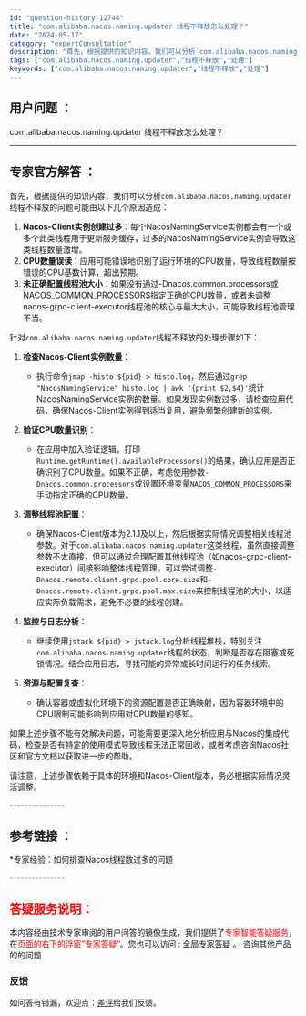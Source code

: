 ```yaml
---
id: "question-history-12744"
title: "com.alibaba.nacos.naming.updater 线程不释放怎么处理？"
date: "2024-05-17"
category: "expertConsultation"
description: "首先，根据提供的知识内容，我们可以分析`com.alibaba.nacos.naming.updater`线程不释放的问题可能由以下几个原因造成：1. **Nacos-Client实例创建过多**：每个NacosNamingService实例都会有一个或多个此类线程用于更新服务缓存，过多的Nacos"
tags: ["com.alibaba.nacos.naming.updater","线程不释放","处理"]
keywords: ["com.alibaba.nacos.naming.updater","线程不释放","处理"]
---
```


## 用户问题 ： 
 com.alibaba.nacos.naming.updater 线程不释放怎么处理？  

---------------
## 专家官方解答 ：

首先，根据提供的知识内容，我们可以分析`com.alibaba.nacos.naming.updater`线程不释放的问题可能由以下几个原因造成：

1. **Nacos-Client实例创建过多**：每个NacosNamingService实例都会有一个或多个此类线程用于更新服务缓存，过多的NacosNamingService实例会导致这类线程数量激增。
2. **CPU数量误读**：应用可能错误地识别了运行环境的CPU数量，导致线程数量按错误的CPU基数计算，超出预期。
3. **未正确配置线程池大小**：如果没有通过-Dnacos.common.processors或NACOS_COMMON_PROCESSORS指定正确的CPU数量，或者未调整nacos-grpc-client-executor线程池的核心与最大大小，可能导致线程池管理不当。

针对`com.alibaba.nacos.naming.updater`线程不释放的处理步骤如下：

1. **检查Nacos-Client实例数量**：
   - 执行命令`jmap -histo ${pid} > histo.log`，然后通过`grep "NacosNamingService" histo.log | awk '{print $2,$4}'`统计NacosNamingService实例的数量。如果发现实例数过多，请检查应用代码，确保Nacos-Client实例得到适当复用，避免频繁创建新的实例。

2. **验证CPU数量识别**：
   - 在应用中加入验证逻辑，打印`Runtime.getRuntime().availableProcessors()`的结果，确认应用是否正确识别了CPU数量。如果不正确，考虑使用参数`-Dnacos.common.processors`或设置环境变量`NACOS_COMMON_PROCESSORS`来手动指定正确的CPU数量。

3. **调整线程池配置**：
   - 确保Nacos-Client版本为2.1.1及以上，然后根据实际情况调整相关线程池参数。对于`com.alibaba.nacos.naming.updater`这类线程，虽然直接调整参数不太直接，但可以通过合理配置其他线程池（如nacos-grpc-client-executor）间接影响整体线程管理。可以尝试调整`-Dnacos.remote.client.grpc.pool.core.size`和`-Dnacos.remote.client.grpc.pool.max.size`来控制线程池的大小，以适应实际负载需求，避免不必要的线程创建。

4. **监控与日志分析**：
   - 继续使用`jstack ${pid} > jstack.log`分析线程堆栈，特别关注`com.alibaba.nacos.naming.updater`线程的状态，判断是否存在阻塞或死锁情况。结合应用日志，寻找可能的异常或长时间运行的任务线索。

5. **资源与配置复查**：
   - 确认容器或虚拟化环境下的资源配置是否正确映射，因为容器环境中的CPU限制可能影响到应用对CPU数量的感知。

如果上述步骤不能有效解决问题，可能需要更深入地分析应用与Nacos的集成代码，检查是否有特定的使用模式导致线程无法正常回收，或者考虑咨询Nacos社区和官方文档以获取进一步的帮助。

请注意，上述步骤依赖于具体的环境和Nacos-Client版本，务必根据实际情况灵活调整。


<font color="#949494">---------------</font> 


## 参考链接 ：

*专家经验：如何排查Nacos线程数过多的问题 


 <font color="#949494">---------------</font> 
 


## <font color="#FF0000">答疑服务说明：</font> 

本内容经由技术专家审阅的用户问答的镜像生成，我们提供了<font color="#FF0000">专家智能答疑服务</font>，在<font color="#FF0000">页面的右下的浮窗”专家答疑“</font>。您也可以访问 : [全局专家答疑](https://answer.opensource.alibaba.com/docs/intro) 。 咨询其他产品的的问题

### 反馈
如问答有错漏，欢迎点：[差评](https://ai.nacos.io/user/feedbackByEnhancerGradePOJOID?enhancerGradePOJOId=13871)给我们反馈。
